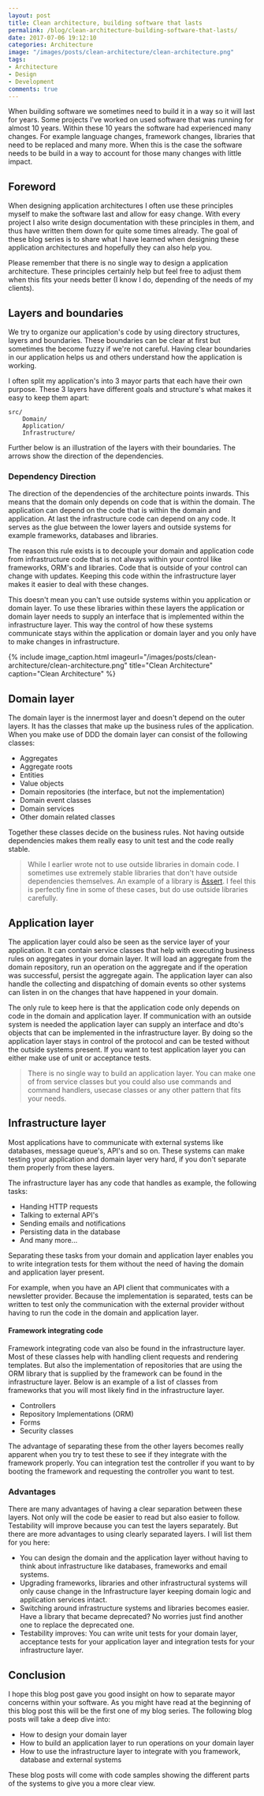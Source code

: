 ```yaml
---
layout: post
title: Clean architecture, building software that lasts
permalink: /blog/clean-architecture-building-software-that-lasts/
date: 2017-07-06 19:12:10
categories: Architecture
image: "/images/posts/clean-architecture/clean-architecture.png"
tags:
- Architecture
- Design
- Development
comments: true
---
```


When building software we sometimes need to build it in a way so it will last for years. Some projects I've worked on
used software that was running for almost 10 years. Within these 10 years the software had experienced many changes. For
example language changes, framework changes, libraries that need to be replaced and many more. When this is the case the
software needs to be build in a way to account for those many changes with little impact.

<!--more-->

## Foreword

When designing application architectures I often use these principles myself to make the software last and allow for
easy change. With every project I also write design documentation with these principles in them, and thus have written
them down for quite some times already. The goal of these blog series is to share what I have learned when designing
these application architectures and hopefully they can also help you.

Please remember that there is no single way to design a application architecture. These principles certainly help but
feel free to adjust them when this fits your needs better (I know I do, depending of the needs of my clients).

## Layers and boundaries

We try to organize our application's code by using directory structures, layers and boundaries. These boundaries can be
clear at first but sometimes the become fuzzy if we're not careful. Having clear boundaries in our application helps us
and others understand how the application is working.

I often split my application's into 3 mayor parts that each have their own purpose. These 3 layers have different goals
and structure's what makes it easy to keep them apart:

```
src/
    Domain/
    Application/
    Infrastructure/
```

Further below is an illustration of the layers with their boundaries. The arrows show the direction of the dependencies.

### Dependency Direction

The direction of the dependencies of the architecture points inwards. This means that the domain only depends on code
that is within the domain. The application can depend on the code that is within the domain and application. At last the
infrastructure code can depend on any code. It serves as the glue between the lower layers and outside systems for
example frameworks, databases and libraries.

The reason this rule exists is to decouple your domain and application code from infrastructure code that is not always
within your control like frameworks, ORM's and libraries. Code that is outside of your control can change with updates.
Keeping this code within the infrastructure layer makes it easier to deal with these changes.

This doesn't mean you can't use outside systems within you application or domain layer. To use these libraries within
these layers the application or domain layer needs to supply an interface that is implemented within the infrastructure
layer. This way the control of how these systems communicate stays within the application or domain layer and you only
have to make changes in infrastructure.

{% include image_caption.html imageurl="/images/posts/clean-architecture/clean-architecture.png" 
title="Clean Architecture" caption="Clean Architecture" %}

## Domain layer

The domain layer is the innermost layer and doesn't depend on the outer layers. It has the classes that make up the
business rules of the application. When you make use of DDD the domain layer can consist of the following classes:

- Aggregates
- Aggregate roots
- Entities
- Value objects
- Domain repositories (the interface, but not the implementation)
- Domain event classes
- Domain services
- Other domain related classes

Together these classes decide on the business rules. Not having outside dependencies makes them really easy to unit 
test and the code really stable.

> While I earlier wrote not to use outside libraries in domain code. I sometimes use extremely stable libraries that
> don't have outside dependencies themselves. An example of a library is [Assert](https://github.com/beberlei/assert).
> I feel this is perfectly fine in some of these cases, but do use outside libraries carefully.

## Application layer

The application layer could also be seen as the service layer of your application. It can contain service classes that
help with executing business rules on aggregates in your domain layer. It will load an aggregate from the domain
repository, run an operation on the aggregate and if the operation was successful, persist the aggregate again. The
application layer can also handle the collecting and dispatching of domain events so other systems can listen in on the
changes that have happened in your domain.

The only rule to keep here is that the application code only depends on code in the domain and application layer. If
communication with an outside system is needed the application layer can supply an interface and dto's objects that can
be implemented in the infrastructure layer. By doing so the application layer stays in control of the protocol and can
be tested without the outside systems present. If you want to test application layer you can either make use of unit
or acceptance tests.

> There is no single way to build an application layer. You can make one of from service classes but you could also use
> commands and command handlers, usecase classes or any other pattern that fits your needs.

## Infrastructure layer

Most applications have to communicate with external systems like databases, message queue's, API's and so on. These
systems can make testing your application and domain layer very hard, if you don't separate them properly from these
layers.

The infrastructure layer has any code that handles as example, the following tasks:

- Handing HTTP requests
- Talking to external API's
- Sending emails and notifications
- Persisting data in the database
- And many more...

Separating these tasks from your domain and application layer enables you to write integration tests for them without
the need of having the domain and application layer present.

For example, when you have an API client that communicates with a newsletter provider. Because the implementation is
separated, tests can be written to test only the communication with the external provider without having to run the
code in the domain and application layer.

#### Framework integrating code

Framework integrating code van also be found in the infrastructure layer. Most of these classes help with handling
client requests and rendering templates. But also the implementation of repositories that are using the ORM library that
is supplied by the framework can be found in the infrastructure layer. Below is an example of a list of classes from
frameworks that you will most likely find in the infrastructure layer.

- Controllers
- Repository Implementations (ORM)
- Forms
- Security classes

The advantage of separating these from the other layers becomes really apparent when you try to test these to see if
they integrate with the framework properly. You can integration test the controller if you want to by booting the
framework and requesting the controller you want to test.

### Advantages

There are many advantages of having a clear separation between these layers. Not only will the code be easier to
read but also easier to follow. Testability will improve because you can test the layers separately. But there are
more advantages to using clearly separated layers. I will list them for you here:

- You can design the domain and the application layer without having to think about infrastructure like databases,
  frameworks and email systems.
- Upgrading frameworks, libraries and other infrastructural systems will only cause change in the Infrastructure layer
  keeping domain logic and application services intact.
- Switching around infrastructure systems and libraries becomes easier. Have a library that became deprecated? No
  worries just find another one to replace the deprecated one.
- Testability improves: You can write unit tests for your domain layer, acceptance tests for your application layer and
  integration tests for your infrastructure layer.

## Conclusion

I hope this blog post gave you good insight on how to separate mayor concerns within your software. As you might have
read at the beginning of this blog post this will be the first one of my blog series. The following blog posts will take
a deep dive into:

- How to design your domain layer
- How to build an application layer to run operations on your domain layer
- How to use the infrastructure layer to integrate with you framework, database and external systems

These blog posts will come with code samples showing the different parts of the systems to give you a more clear view.
